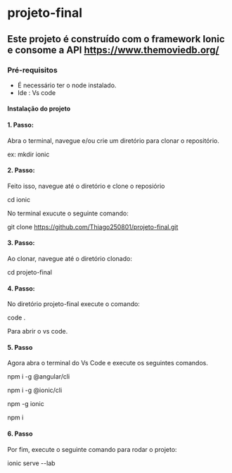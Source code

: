 # projeto-final

## Este projeto é construído com o framework Ionic e consome a API https://www.themoviedb.org/

### Pré-requisitos

 - É necessário ter o node instalado.
 - Ide : Vs code

#### Instalação do projeto

#### 1. Passo: 

Abra o terminal, navegue e/ou crie um diretório para clonar o repositório.

ex: mkdir ionic

#### 2. Passo: 

Feito isso, navegue até o diretório e clone o reposiório

cd ionic

No terminal exucute o seguinte comando: 

git clone https://github.com/Thiago250801/projeto-final.git

#### 3. Passo: 

Ao clonar, navegue até o diretório clonado: 

cd projeto-final

#### 4. Passo: 

No diretório projeto-final execute o comando: 

code .

Para abrir o vs code.

#### 5. Passo 

Agora abra o terminal do Vs Code e execute os seguintes comandos.

npm i -g @angular/cli

npm i -g @ionic/cli

npm  -g ionic

npm i

#### 6. Passo

Por fim, execute o seguinte comando para rodar o projeto: 

ionic serve --lab
